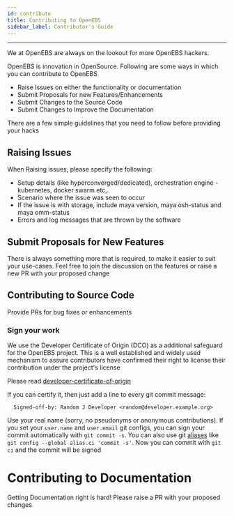 ```yaml
---
id: contribute
title: Contributing to OpenEBS
sidebar_label: Contributor's Guide
---
```

------



We at OpenEBS are always on the lookout for more OpenEBS hackers. 

OpenEBS is innovation in OpenSource. Following are some ways in which you can contribute to OpenEBS

- Raise Issues on either the functionality or documentation
- Submit Proposals for new Features/Enhancements 
- Submit Changes to the Source Code
- Submit Changes to Improve the Documentation 

There are a few simple guidelines that you need to follow before providing your hacks

## Raising Issues

When Raising issues, please specify the following:
- Setup details (like hyperconverged/dedicated), orchestration engine - kubernetes, docker swarm etc,. 
- Scenario where the issue was seen to occur
- If the issue is with storage, include maya version, maya osh-status and maya omm-status
- Errors and log messages that are thrown by the software

## Submit Proposals for New Features

There is always something more that is required, to make it easier to suit your use-cases. Feel free to join the discussion on the features or raise a new PR with your proposed change

## Contributing to Source Code

Provide PRs for bug fixes or enhancements

### Sign your work

We use the Developer Certificate of Origin (DCO) as a additional safeguard
for the OpenEBS project. This is a well established and widely used
mechanism to assure contributors have confirmed their right to license
their contribution under the project's license

Please read [developer-certificate-of-origin](https://github.com/openebs/openebs/blob/master/contribute/developer-certificate-of-origin)



If you can certify it, then just add a line to every git commit message:

````
  Signed-off-by: Random J Developer <random@developer.example.org>
````

Use your real name (sorry, no pseudonyms or anonymous contributions).
If you set your `user.name` and `user.email` git configs, you can sign your
commit automatically with `git commit -s`. You can also use git [aliases](https://git-scm.com/book/tr/v2/Git-Basics-Git-Aliases)
like `git config --global alias.ci 'commit -s'`. Now you can commit with
`git ci` and the commit will be signed 


# Contributing to Documentation

Getting Documentation right is hard! Please raise a PR with your proposed changes




<!-- Hotjar Tracking Code for https://docs.openebs.io -->
<script>
   (function(h,o,t,j,a,r){
       h.hj=h.hj||function(){(h.hj.q=h.hj.q||[]).push(arguments)};
       h._hjSettings={hjid:785693,hjsv:6};
       a=o.getElementsByTagName('head')[0];
       r=o.createElement('script');r.async=1;
       r.src=t+h._hjSettings.hjid+j+h._hjSettings.hjsv;
       a.appendChild(r);
   })(window,document,'https://static.hotjar.com/c/hotjar-','.js?sv=');
</script>

